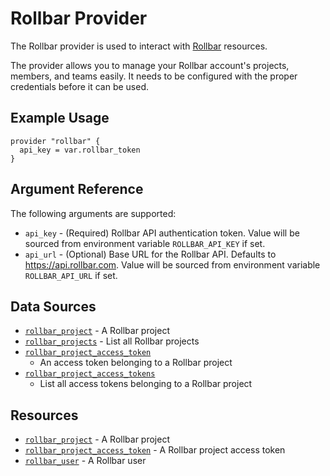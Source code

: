 Rollbar Provider
================

The Rollbar provider is used to interact with [Rollbar](https://rollbar.com)
resources.

The provider allows you to manage your Rollbar account's projects, members, and
teams easily. It needs to be configured with the proper credentials before it
can be used.


Example Usage
-------------

```hcl
provider "rollbar" {
  api_key = var.rollbar_token
}
```

Argument Reference
------------------

The following arguments are supported:

* `api_key` - (Required) Rollbar API authentication token. Value will be
  sourced from environment variable `ROLLBAR_API_KEY` if set.
* `api_url` - (Optional) Base URL for the Rollbar API.  Defaults to
  https://api.rollbar.com.  Value will be sourced from environment variable
  `ROLLBAR_API_URL` if set.


Data Sources
------------

* [`rollbar_project`](data_source/project.md) - A Rollbar project
* [`rollbar_projects`](data_source/projects.md) - List all Rollbar
  projects
* [`rollbar_project_access_token`](data_source/project_access_token.md)
  - An access token belonging to a Rollbar project
* [`rollbar_project_access_tokens`](data_source/project_access_tokens.md)
  - List all access tokens belonging to a Rollbar project


Resources
---------

* [`rollbar_project`](resource/project.md) - A Rollbar project
* [`rollbar_project_access_token`](resource/project_access_token.md) - A
  Rollbar project access token
* [`rollbar_user`](resource/user.md) - A Rollbar user
